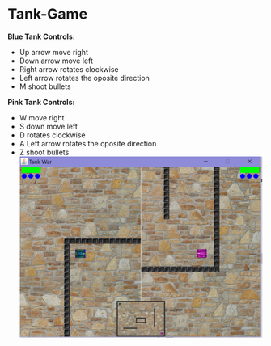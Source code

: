 # Tank-Game

**Blue Tank Controls:**
- Up arrow move right
- Down arrow move left
- Right arrow rotates clockwise
- Left arrow rotates the oposite direction
- M shoot bullets


**Pink Tank Controls:**
- W move right
- S down move left
- D rotates clockwise
- A Left arrow rotates the oposite direction
- Z shoot bullets
![Tank](https://github.com/dyuyu/Tank-Game/blob/master/screenshots/Capture1.PNG)
